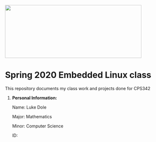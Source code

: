 <img src="https://www.newpaltz.edu/media/identity/logos/newpaltzlogo.jpg" height="175" width="450">

# Spring 2020 Embedded Linux class

This repository documents my class work and projects done for CPS342 

1. **Personal Information:**
  
    Name: Luke Dole
  
    Major: Mathematics
  
    Minor: Computer Science
  
    ID: 
